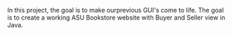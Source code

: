 In this project, the goal is to make ourprevious GUI's come to life. The goal is to create a working ASU Bookstore website with Buyer and Seller view in Java. 
